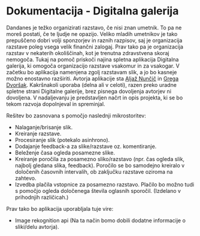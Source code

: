 # Dokumentacija - Digitalna galerija

Dandanes je težko organizirati razstavo, če nisi znan umetnik.
To pa ne moreš postati, če te ljudje ne opazijo.
Veliko mladih umetnikov je tako prepuščeno dobri volji sponzorjev in raznih razpisov, saj je organizacija razstave poleg vsega velik finančni zalogaj.
Prav tako pa je organizacija razstav v nekaterih okoliščinah, kot je trenutna zdravstvena skoraj nemogoča.
Tukaj na pomoč priskoči najina spletna aplikacija Digitalna galerija, ki omogoča organizacijo razstave vsakomur in za vsakogar.
V začetku bo aplikacija namenjena zgolj razstavam slik, a jo bo kasneje možno enostavno razširiti.
Avtorja aplikacije sta [Aljaž Nunčič](https://github.com/aljaznuncic) in [Grega Dvoršak](https://github.com/gdvorsak97).
Kakršnakoli uporaba (delna ali v celoti), razen preko uradne spletne strani Digitalne galerije, brez pisnega dovoljenja avtorjev ni dovoljena.
V nadaljevanju je predstavljen načrt in opis projekta, ki se bo tekom razvoja dopolnjeval in spreminjal.

Rešitev bo zasnovana s pomočjo naslednji mikrostoritev:
- Nalaganje/brisanje slik.
- Kreiranje razstave.
- Procesiranje slik (potekalo asinhrono).
- Dodajanje feedback-a za slike/razstave oz. komentiranje.
- Beleženje časa ogleda posamezne slike.
- Kreiranje poročila za posamezno sliko/razstavo (npr. čas ogleda slik, najbolj gledana slika, feedback). Poročilo se bo samodejno kreiralo v določenih časovnih intervalih, ob zaključku razstave oziroma na zahtevo.
- Izvedba plačila vstopnice za posamezno razstavo. Plačilo bo možno tudi s pomočjo ogleda določenega števila oglasnih sporočil. (Izdelano v prihodnjih različicah.)

Prav tako bo aplikacija uporabljala tuje vire:
- Image rekognition api (Na ta način bomo dobili dodatne informacije o sliki/delu avtorja).
